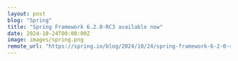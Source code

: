 ```yaml
---
layout: post
blog: "Spring"
title: "Spring Framework 6.2.0-RC3 available now"
date: 2024-10-24T00:00:00Z
image: images/spring.png
remote_url: "https://spring.io/blog/2024/10/24/spring-framework-6-2-0-rc3-available-now"
---
```

